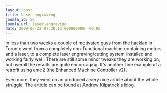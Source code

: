 ```yaml
---
layout: post
title: Laser engraving
joomla_id: 56
joomla_url: laser-engraving
date: 2009-03-23 07:30:13.000000000 -06:00
---
```

<p>In less than two weeks a couple of motivated guys from the&nbsp;<a href="http://www.hacklab.to/" target="_blank">hacklab</a>&nbsp;in Toronto went from a completely non-functional machine containing motors and a laser, to a complete laser engraving/cutting system installed and working fairly well. There are still some minor tweaks they are working on, but overall the results are quite encouraging. It&#39;s another fine example of a retrofit using emc2 (the Enhanced Machine Controller v2).</p><p>Even more, they went on an produced a very nice article about the whole struggle. The article can be found at&nbsp;<a href="http://www.andrewkilpatrick.org/blog/?page_id=914" target="_blank">Andrew Kilpatrick&#39;s blog</a>.</p>
